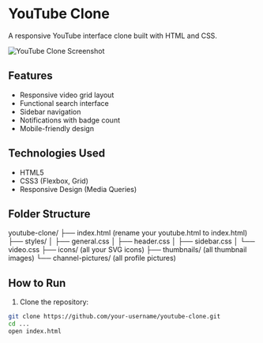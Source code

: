 # YouTube Clone

A responsive YouTube interface clone built with HTML and CSS.

![YouTube Clone Screenshot](.Screenshot_Web_Youtube-clone.jpg)

## Features

-  Responsive video grid layout
-  Functional search interface
-  Sidebar navigation
-  Notifications with badge count
-  Mobile-friendly design

## Technologies Used

- HTML5
- CSS3 (Flexbox, Grid)
- Responsive Design (Media Queries)

## Folder Structure

youtube-clone/
├── index.html (rename your youtube.html to index.html)
├── styles/
│   ├── general.css
│   ├── header.css
│   ├── sidebar.css
│   └── video.css
├── icons/ (all your SVG icons)
├── thumbnails/ (all thumbnail images)
└── channel-pictures/ (all profile pictures)


## How to Run

1. Clone the repository:
```bash
git clone https://github.com/your-username/youtube-clone.git
cd ...
open index.html
